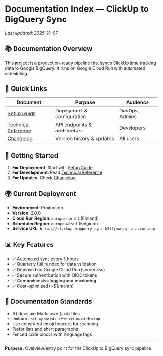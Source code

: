 # Documentation Index — ClickUp to BigQuery Sync
_Last updated: 2025-10-07_

## 📚 Documentation Overview

This project is a production-ready pipeline that syncs ClickUp time tracking data to Google BigQuery. It runs on Google Cloud Run with automated scheduling.

## 📖 Quick Links

| Document | Purpose | Audience |
|----------|---------|----------|
| [Setup Guide](setup.md) | Deployment & configuration | DevOps, Admins |
| [Technical Reference](reference.md) | API endpoints & architecture | Developers |
| [Changelog](changelog.md) | Version history & updates | All users |

## 🚀 Getting Started

1. **For Deployment**: Start with [Setup Guide](setup.md)
2. **For Development**: Read [Technical Reference](reference.md)
3. **For Updates**: Check [Changelog](changelog.md)

## 🌍 Current Deployment

- **Environment**: Production
- **Version**: 2.0.0
- **Cloud Run Region**: `europe-north1` (Finland)
- **Scheduler Region**: `europe-west1` (Belgium)
- **Service URL**: `https://clickup-bigquery-sync-b3fljnwepq-lz.a.run.app`

## 📊 Key Features

- ✅ Automated sync every 6 hours
- ✅ Quarterly full reindex for data validation
- ✅ Deployed on Google Cloud Run (serverless)
- ✅ Secure authentication with OIDC tokens
- ✅ Comprehensive logging and monitoring
- ✅ Cost-optimized (~$1/month)

## 🎯 Documentation Standards

- All docs are Markdown (.md) files
- Include `Last updated: YYYY-MM-DD` at the top
- Use consistent emoji headers for scanning
- Prefer lists and short paragraphs
- Fenced code blocks with language tags

---

**Purpose:** Overview/entry point for the ClickUp to BigQuery sync pipeline
